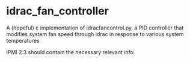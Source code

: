 # idrac_fan_controller
A (hopeful) c implementation of idracfancontrol.py, a PID controller that modifies system fan speed through idrac in response to various system temperatures


IPMI 2.3 should contain the necessary relevant info.
